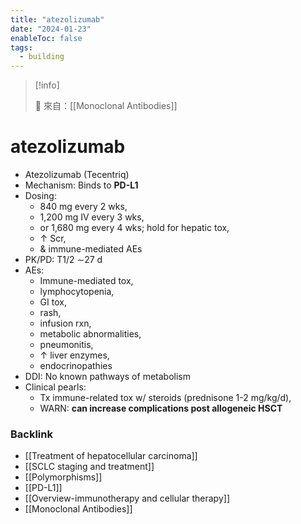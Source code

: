 ```yaml
---
title: "atezolizumab"
date: "2024-01-23"
enableToc: false
tags:
  - building
---
```


> [!info]
>
> 🌱 來自：[[Monoclonal Antibodies]]

# atezolizumab

- Atezolizumab (Tecentriq)
- Mechanism: Binds to **PD-L1**
- Dosing:
  - 840 mg every 2 wks,
  - 1,200 mg IV every 3 wks,
  - or 1,680 mg every 4 wks; hold for hepatic tox,
  - ↑ Scr,
  - & immune-mediated AEs
- PK/PD: T1/2 ∼27 d
- AEs:
  - Immune-mediated tox,
  - lymphocytopenia,
  - GI tox,
  - rash,
  - infusion rxn,
  - metabolic abnormalities,
  - pneumonitis,
  - ↑ liver enzymes,
  - endocrinopathies
- DDI: No known pathways of metabolism
- Clinical pearls:
  - Tx immune-related tox w/ steroids (prednisone 1-2 mg/kg/d),
  - WARN: **can increase complications post allogeneic HSCT**

### Backlink

- [[Treatment of hepatocellular carcinoma]]
- [[SCLC staging and treatment]]
- [[Polymorphisms]]
- [[PD-L1]]
- [[Overview-immunotherapy and cellular therapy]]
- [[Monoclonal Antibodies]]
